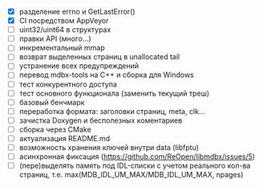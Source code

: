 - [x] разделение errno и GetLastError()
- [x] CI посредством AppVeyor
- [ ] uint32/uint64 в структурах
- [ ] правки API (много...)
- [ ] инкрементальный mmap
- [ ] возврат выделенных страниц в unallocated tail
- [ ] устранение всех предупреждений
- [ ] перевод mdbx-tools на С++ и сборка для Windows
- [ ] тест конкурентного доступа
- [ ] тест основного функционала (заменить текущий треш)
- [ ] базовый бенчмарк
- [ ] переработка формата: заголовки страниц, meta, clk...
- [ ] зачистка Doxygen и бесполезных коментариев
- [ ] сборка через CMake
- [ ] актуализация README.md
- [ ] возможность хранения ключей внутри data (libfptu)
- [ ] асинхронная фиксация (https://github.com/ReOpen/libmdbx/issues/5)
- [ ] (пере)выделять память под IDL-списки с учетом реального кол-ва страниц, т.е. max(MDB_IDL_UM_MAX/MDB_IDL_UM_MAX, npages)
